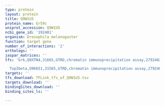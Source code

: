 ```yaml
---
type: protein
layout: protein
title: Q9W1U5
protein_name: Gr59c
uniprot_accession: Q9W1U5
ncbi_gene_id: '192481'
organism: Drosophila melanogaster
function: target gene
number_of_interactions: '2'
orthologs: ''
jaspar_matrices: ''
tfs: 'brk,Q9XTN4,31665,GTRD,chromatin immunoprecipitation assay,27924024%5Buid%5D,No

  Top3beta,O96651,31565,GTRD,chromatin immunoprecipitation assay,27924024%5Buid%5D,No'
targets: ''
tfs_download: TFLink_tfs_of_Q9W1U5.tsv
targets_download: ''
bindingSites_download: ''
binding_sites_ls: ''

---
```

